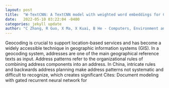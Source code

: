```yaml
---
layout: post
title:  "W-TextCNN: A TextCNN model with weighted word embeddings for Chinese address pattern classification"
date:   2022-05-10 03:22:04 -0400
categories: jekyll update
author: "C Zhang, R Guo, X Ma, X Kuai, B He - Computers, Environment and Urban Systems, 2022"
---
```

Geocoding is crucial to support location-based services and has become a widely accessible technique in geographic information systems (GIS). In a geocoding system, addresses are one of the main geographical reference texts as input. Address patterns refer to the organizational rules of combining address components into an address. In China, intricate rules and backwards address planning make address patterns not systematic and difficult to recognize, which creates significant Cites: Document modeling with gated recurrent neural network for